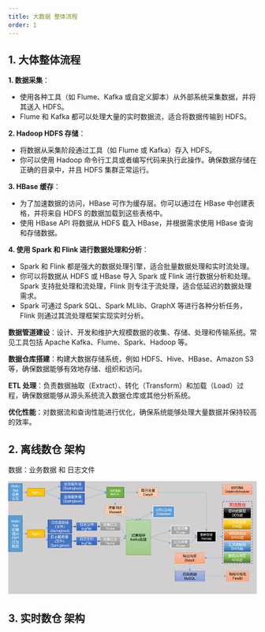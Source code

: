```yaml
---
title: 大数据 整体流程
order: 1
---
```



## 1. 大体整体流程

**1. 数据采集**：

- 使用各种工具（如 Flume、Kafka 或自定义脚本）从外部系统采集数据，并将其送入 HDFS。
- Flume 和 Kafka 都可以处理大量的实时数据流，适合将数据传输到 HDFS。

**2. Hadoop HDFS 存储**：

- 将数据从采集阶段通过工具（如 Flume 或 Kafka）存入 HDFS。
- 你可以使用 Hadoop 命令行工具或者编写代码来执行此操作。确保数据存储在正确的目录中，并且 HDFS 集群正常运行。

**3. HBase 缓存**：

- 为了加速数据的访问，HBase 可作为缓存层。你可以通过在 HBase 中创建表格，并将来自 HDFS 的数据加载到这些表格中。
- 使用 HBase API 将数据从 HDFS 载入 HBase，并根据需求使用 HBase 查询和存储数据。

**4. 使用 Spark 和 Flink 进行数据处理和分析**：

- Spark 和 Flink 都是强大的数据处理引擎，适合批量数据处理和实时流处理。
- 你可以将数据从 HDFS 或 HBase 导入 Spark 或 Flink 进行数据分析和处理。Spark 支持批处理和流处理，Flink 则专注于流处理，适合低延迟的数据处理需求。
- Spark 可通过 Spark SQL、Spark MLlib、GraphX 等进行各种分析任务，Flink 则通过其流处理框架实现实时分析。



**数据管道建设**：设计、开发和维护大规模数据的收集、存储、处理和传输系统。常见工具包括 Apache Kafka、Flume、Spark、Hadoop 等。

**数据仓库搭建**：构建大数据存储系统，例如 HDFS、Hive、HBase、Amazon S3 等，确保数据能够有效地存储、组织和访问。

**ETL 处理**：负责数据抽取（Extract）、转化（Transform）和加载（Load）过程，确保数据能够从源头系统流入数据仓库或其他分析系统。

**优化性能**：对数据流和查询性能进行优化，确保系统能够处理大量数据并保持较高的效率。



## 2. 离线数仓 架构

数据：业务数据 和 日志文件

![image-20250113162441944](https://raw.githubusercontent.com/xupengboo/xupengboo-picture/main/img/image-20250113162441944.png)



## 3. 实时数仓 架构



